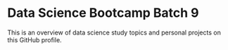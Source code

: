 # Data Science Bootcamp Batch 9
This is an overview of data science study topics and personal projects on this GitHub profile.
